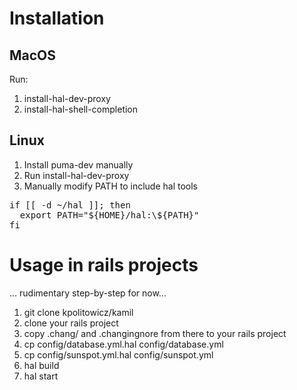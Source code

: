 # Installation

## MacOS

Run:

1. install-hal-dev-proxy
1. install-hal-shell-completion

## Linux

1. Install puma-dev manually
1. Run install-hal-dev-proxy
1. Manually modify PATH to include hal tools

<pre>
if [[ -d ~/hal ]]; then
  export PATH="${HOME}/hal:\${PATH}"
fi
</pre>

# Usage in rails projects

... rudimentary step-by-step for now...

1. git clone kpolitowicz/kamil
1. clone your rails project
1. copy .chang/ and .changingnore from there to your rails project
1. cp config/database.yml.hal config/database.yml
1. cp config/sunspot.yml.hal config/sunspot.yml
1. hal build
1. hal start
